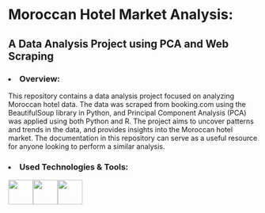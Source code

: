 <h1>Moroccan Hotel Market Analysis:</h1> 

<h2>A Data Analysis Project using PCA and Web Scraping</h2>

<h3><li>Overview:</li></h3>

<p>
This repository contains a data analysis project focused on analyzing Moroccan hotel data. The data was scraped from booking.com using the BeautifulSoup library in Python, and Principal Component Analysis (PCA) was applied using both Python and R. The project aims to uncover patterns and trends in the data, and provides insights into the Moroccan hotel market. The documentation in this repository can serve as a useful resource for anyone looking to perform a similar analysis.
</p>

<h3><li>Used Technologies & Tools:</li></h3>

<img src="https://upload.wikimedia.org/wikipedia/commons/thumb/c/c3/Python-logo-notext.svg/1869px-Python-logo-notext.svg.png" height=50/><img src="https://upload.wikimedia.org/wikipedia/commons/thumb/1/1b/R_logo.svg/724px-R_logo.svg.png" height=50><img src="https://www.jeveuxetredatascientist.fr/wp-content/uploads/2022/06/BeautifulSoup.jpg" height=50>

